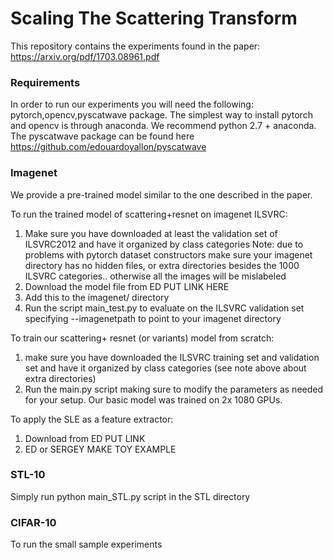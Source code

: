 # Scaling The Scattering Transform
This repository contains the experiments found in the paper: https://arxiv.org/pdf/1703.08961.pdf

### Requirements
In order to run our experiments you will need the following: pytorch,opencv,pyscatwave package.
The simplest way to install pytorch and opencv is through anaconda. We recommend python 2.7 + anaconda.
The pyscatwave package can be found here https://github.com/edouardoyallon/pyscatwave

### Imagenet
We provide a pre-trained model similar to the one described in the paper. 

To run the trained model of scattering+resnet on imagenet ILSVRC:

1) Make sure you have downloaded at least the validation set of ILSVRC2012 and have it organized by class categories
Note: due to problems with pytorch dataset constructors make sure your imagenet directory has no hidden files, or extra directories besides the 1000 ILSVRC categories.. otherwise all the images will be mislabeled
2) Download the model file from  ED PUT LINK HERE
3) Add this to the imagenet/ directory
4) Run the script main_test.py to evaluate on the ILSVRC validation set specifying --imagenetpath to point to your imagenet directory

To train our scattering+ resnet (or variants) model from scratch:
1) make sure you have downloaded the ILSVRC training set and validation set and have it organized by class categories (see note above about extra directories)
2) Run the main.py script making sure to modify the parameters as needed for your setup. Our basic model was trained on 2x 1080 GPUs. 


To apply the SLE as a feature extractor:
1) Download from ED  PUT LINK
2) ED or SERGEY MAKE TOY EXAMPLE

### STL-10
Simply run python main_STL.py script in the STL directory

### CIFAR-10
To run the small sample experiments
